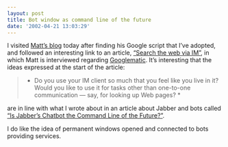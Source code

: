 ```yaml
---
layout: post
title: Bot window as command line of the future
date: '2002-04-21 13:03:29'
---
```



I visited [Matt’s blog](http://interconnected.org/home/) today after finding his Google script that I’ve adopted, and followed an interesting link to an article, [“Search the web via IM”](http://www.instantmessagingplanet.com/public/article/0,,10817_1012411,00.html), in which Matt is interviewed regarding [Googlematic](http://interconnected.org/googlematic/). It’s interesting that the ideas expressed at the start of the article:

> * Do you use your IM client so much that you feel like you live in it? Would you like to use it for tasks other than one-to-one communication — say, for looking up Web pages? *

are in line with what I wrote about in an article about Jabber and bots called [“Is Jabber’s Chatbot the Command Line of the Future?”](http://web.archive.org/web/20040203121753/http://www.openp2p.com/pub/a/p2p/2002/01/11/jabber_bots.html).

I do like the idea of permanent windows opened and connected to bots providing services.


